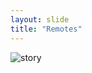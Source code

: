 ```yaml
---
layout: slide
title: "Remotes"
---
```


![story](https://swcarpentry.github.io/git-novice/fig/github-create-repo-01.png)
